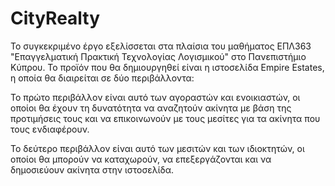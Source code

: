 # CityRealty

Το συγκεκριμένο έργο εξελίσσεται στα πλαίσια του μαθήματος ΕΠΛ363 "Επαγγελματική Πρακτική Τεχνολογίας Λογισμικού" στο Πανεπιστήμιο Κύπρου. Το προϊόν που θα δημιουργηθεί είναι η ιστοσελίδα Empire Estates, η οποία θα διαιρείται σε δύο περιβάλλοντα:

Το πρώτο περιβάλλον είναι αυτό των αγοραστών και ενοικιαστών, οι οποίοι θα έχουν τη δυνατότητα να αναζητούν ακίνητα με βάση της προτιμήσεις τους και να επικοινωνούν με τους μεσίτες για τα ακίνητα που τους ενδιαφέρουν.

Το δεύτερο περιβάλλον είναι αυτό των μεσιτών και των ιδιοκτητών, οι οποίοι θα μπορούν να καταχωρούν, να επεξεργάζονται και να δημοσιεύουν ακίνητα στην ιστοσελίδα. 
